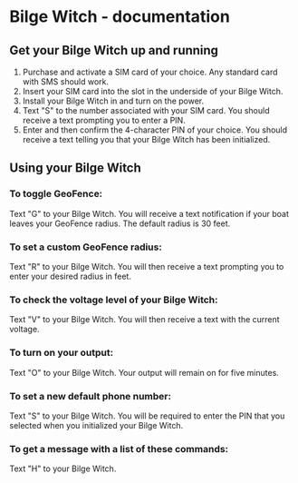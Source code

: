 # Bilge Witch - documentation

## Get your Bilge Witch up and running

1. Purchase and activate a SIM card of your choice. Any standard card with SMS should work.
2. Insert your SIM card into the slot in the underside of your Bilge Witch.
3. Install your Bilge Witch in <!--todo--> and turn on the power.
4. Text "S" to the number associated with your SIM card. You should receive a text prompting you to enter a PIN.
5. Enter and then confirm the 4-character PIN of your choice. You should receive a text telling you that your Bilge Witch has been initialized.

## Using your Bilge Witch

### To toggle GeoFence: 
Text "G" to your Bilge Witch. You will receive a text notification if your boat leaves your GeoFence radius. The default radius is 30 feet.

### To set a custom GeoFence radius:
Text "R" to your Bilge Witch. You will then receive a text prompting you to enter your desired radius in feet.

### To check the voltage level of your Bilge Witch:
Text "V" to your Bilge Witch. You will then receive a text with the current voltage.

### To turn on your output:
Text "O" to your Bilge Witch. Your output will remain on for five minutes.

### To set a new default phone number:
Text "S" to your Bilge Witch. You will be required to enter the PIN that you selected when you initialized your Bilge Witch.

### To get a message with a list of these commands:
Text "H" to your Bilge Witch.